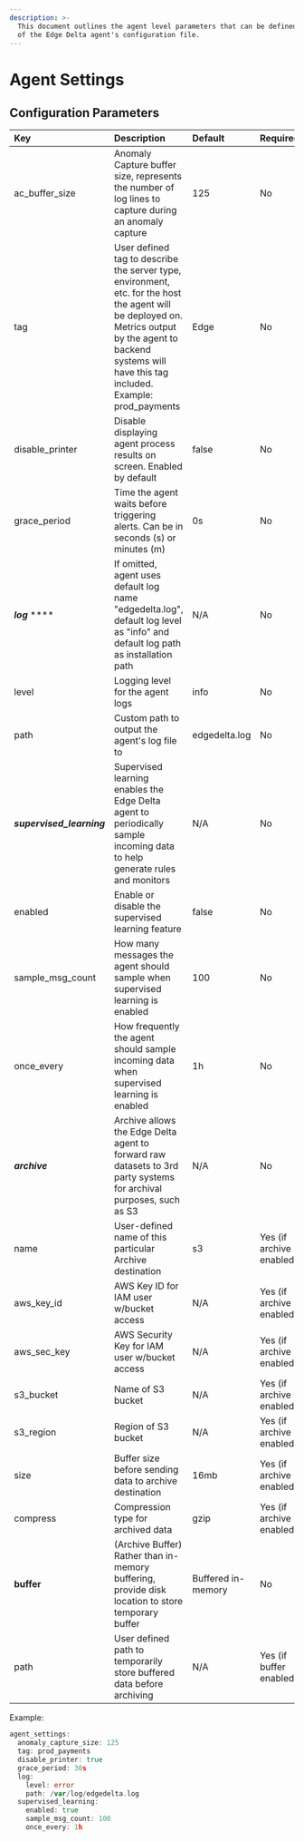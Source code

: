```yaml
---
description: >-
  This document outlines the agent level parameters that can be defined as part
  of the Edge Delta agent's configuration file.
---
```


# Agent Settings

## Configuration Parameters

| Key | Description | Default  | Required |
| :--- | :--- | :--- | :--- |
| ac\_buffer\_size | Anomaly Capture buffer size, represents the number of log lines to capture during an anomaly capture | 125 | No |
| tag | User defined tag to describe the server type, environment, etc. for the host the agent will be deployed on. Metrics output by the agent to backend systems will have this tag included. Example: prod\_payments | Edge | No |
| disable\_printer | Disable displaying agent process results on screen. Enabled by default | false | No |
| grace\_period | Time the agent waits before triggering alerts. Can be in seconds \(s\) or minutes \(m\) | 0s | No |
| _**log**_ **** | If omitted, agent uses default log name "edgedelta.log", default log level as "info" and default log path as installation path | N/A | No |
| level | Logging level for the agent logs | info | No |
| path | Custom path to output the agent's log file to | edgedelta.log | No |
| _**supervised\_learning**_  | Supervised learning enables the Edge Delta agent to periodically sample incoming data to help generate rules and monitors | N/A | No |
| enabled | Enable or disable the supervised learning feature | false | No |
| sample\_msg\_count | How many messages the agent should sample when supervised learning is enabled | 100 | No |
| once\_every | How frequently the agent should sample incoming data when supervised learning is enabled | 1h | No |
| _**archive**_ | Archive allows the Edge Delta agent to forward raw datasets to 3rd party systems for archival purposes, such as S3 | N/A | No |
| name | User-defined name of this particular Archive destination | s3 | Yes \(if archive enabled\) |
| aws\_key\_id | AWS Key ID for IAM user w/bucket access | N/A | Yes \(if archive enabled\) |
| aws\_sec\_key | AWS Security Key for IAM user w/bucket access | N/A | Yes \(if archive enabled\) |
| s3\_bucket | Name of S3 bucket | N/A | Yes \(if archive enabled\) |
| s3\_region | Region of S3 bucket | N/A | Yes \(if archive enabled\) |
| size | Buffer size before sending data to archive destination | 16mb | Yes \(if archive enabled\) |
| compress | Compression type for archived data | gzip | Yes \(if archive enabled\) |
| **buffer** | \(Archive Buffer\) Rather than in-memory buffering, provide disk location to store temporary buffer | Buffered in-memory | No |
| path | User defined path to temporarily store buffered data before archiving | N/A | Yes \(if buffer enabled\) |

Example:

```go
agent_settings:
  anomaly_capture_size: 125
  tag: prod_payments
  disable_printer: true
  grace_period: 30s
  log:
    level: error
    path: /var/log/edgedelta.log
  supervised_learning:
    enabled: true
    sample_msg_count: 100
    once_every: 1h
```

